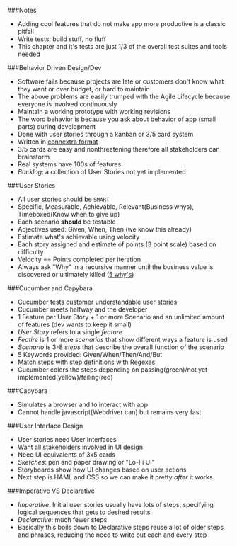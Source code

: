 ###Notes

* Adding cool features that do not make app more productive is a classic pitfall
* Write tests, build stuff, no fluff
* This chapter and it's tests are just 1/3 of the overall test suites and tools needed

###Behavior Driven Design/Dev

* Software fails because projects are late or customers don't know what they want or over budget, or hard to maintain
* The above problems are easily trumped with the Agile Lifecycle because everyone is involved continuously
* Maintain a working prototype with working revisions
* The word behavior is because you ask about behavior of app (small parts) during development
* Done with user stories through a kanban or 3/5 card system
* Written in [connextra format][1]
* 3/5 cards are easy and nonthreatening therefore all stakeholders can brainstorm
* Real systems have 100s of features
* _Backlog_: a collection of User Stories not yet implemented

###User Stories

* All user stories should be `SMART`
* Specific, Measurable, Achievable, Relevant(Business whys), Timeboxed(Know when to give up)
* Each scenario __should__ be testable
* Adjectives used: Given, When, Then (we know this already)
* Estimate what's achievable using velocity
* Each story assigned and estimate of points (3 point scale) based on difficulty
* Velocity == Points completed per iteration
* Always ask "Why" in a recursive manner until the business value is discovered or ultimately killed ([5 why's][2])

###Cucumber and Capybara

* Cucumber tests customer understandable user stories
* Cucumber meets halfway and the developer
* 1 Feature per User Story + 1 or more Scenario and an unlimited amount of features (dev wants to keep it small)
* _User Story_ refers to a single _feature_
* _Featire_ is 1 or more _scenarios_ that show different ways a feature is used
* _Scenario_ is 3-8 _steps_ that describe the overall function of the scenario
* 5 Keywords provided: Given/When/Then/And/But
* Match steps with step definitions with Regexes
* Cucumber colors the steps depending on passing(green)/not yet implemented(yellow)/failing(red)

###Capybara

* Simulates a browser and to interact with app
* Cannot handle javascript(Webdriver can) but remains very fast

###User Interface Design

* User stories need User Interfaces
* Want all stakeholders involved in UI design
* Need UI equivalents of 3x5 cards
* _Sketches_: pen and paper drawing or "Lo-Fi UI"
* Storyboards show how UI changes based on user actions
* Next step is HAML and CSS so we can make it pretty _after_ it works

###Imperative VS Declarative

* _Imperative_: Initial user stories usually have lots of steps, specifying logical sequences that gets to desired results
* _Declarative_: much fewer steps
* Basically this boils down to Declarative steps reuse a lot of older steps and phrases, reducing the need to write out each and every step

[1]: /ConnextraFormat
[2]: http://www.agilejourneyman.com/2011/08/5-whys-putting-fun-back-into-your.html